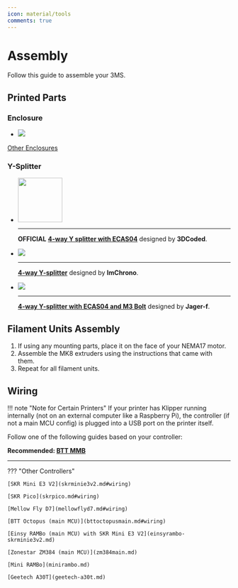```yaml
---
icon: material/tools
comments: true
---
```


# Assembly

Follow this guide to assemble your 3MS.

## Printed Parts

### Enclosure

<div class="grid cards" markdown>

- [![](https://media.printables.com/media/prints/1108644/images/8783933_d13beec9-e7d8-47ec-942a-5d3f9dd987ab_0b49a030-f2c5-4465-b8cd-9d605b9f3275/thumbs/inside/1600x1200/png/enclosure_2025-jan-26_01-37-57pm-000_customizedview21389847222_png.webp)](https://www.printables.com/model/1108644-beta-3home-3ms-hybrid-official-modular-enclosure/files)

</div>

[Other Enclosures](https://www.printables.com/search/models?q=3ms)

### Y-Splitter

<div class="grid cards" markdown>

- 
    <img src="https://media.printables.com/media/prints/1103095/images/8338186_1e66aafd-0187-42a4-bed7-420d532541cb_9d93d093-db12-434a-a4c1-8aa2e3bf8fc3/thumbs/inside/1600x1200/png/img_0424.webp" height="100" />

    ---

    **OFFICIAL** **[4-way Y splitter with ECAS04](https://www.printables.com/model/1103095-4-way-y-splitter-with-ecas04)** designed by **3DCoded**.

- ![](https://media.printables.com/media/prints/1042279/images/7911671_cf864755-81d4-4b1d-a9f2-1c4f1d77bc24_9ce3f0a3-2276-419e-8c8c-faa9a5ec9ef3/thumbs/inside/1600x1200/jpg/photo_2024-10-18_18-33-02.webp)

    ---

    **[4-way Y-splitter](https://www.printables.com/model/1042279-no-catch-4-way-y-splitter-pc4-m10)** designed by **ImChrono**.

- ![](https://media.printables.com/media/prints/1092036/images/8258786_8a2ebad0-2344-4455-8620-5de05c3bdb3c_712845da-7242-48d9-b5d1-c9bc95b64d00/thumbs/inside/1600x1200/png/5.webp)

    ---

    **[4-way Y-splitter with ECAS04 and M3 Bolt](https://www.printables.com/model/1092036-4-tube-y-splitter-for-mmu)** designed by **Jager-f**.

</div>

## Filament Units Assembly

1. If using any mounting parts, place it on the face of your NEMA17 motor.
2. Assemble the MK8 extruders using the instructions that came with them.
3. Repeat for all filament units.

## Wiring

!!! note "Note for Certain Printers"
    If your printer has Klipper running internally (not on an external computer like a Raspberry Pi), the controller (if not a main MCU config) is plugged into a USB port on the printer itself.

Follow one of the following guides based on your controller:

**Recommended: [BTT MMB](bttmmb.md#wiring)**

---

??? "Other Controllers"

    [SKR Mini E3 V2](skrminie3v2.md#wiring)
    
    [SKR Pico](skrpico.md#wiring)
    
    [Mellow Fly D7](mellowflyd7.md#wiring)
    
    [BTT Octopus (main MCU)](bttoctopusmain.md#wiring)
    
    [Einsy RAMBo (main MCU) with SKR Mini E3 V2](einsyrambo-skrminie3v2.md)
    
    [Zonestar ZM384 (main MCU)](zm384main.md)
    
    [Mini RAMBo](minirambo.md)
    
    [Geetech A30T](geetech-a30t.md)